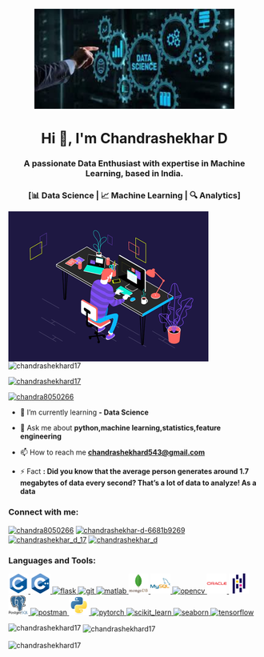 <p align="center">
  <img src="https://raw.githubusercontent.com/chandrashekhard17/chandrashekhard17/main/images%20(2).jpeg" alt="Banner Image" width="400" height="200">
</p>


<h1 align="center">Hi 👋, I'm Chandrashekhar D</h1>
<h3 align="center">A passionate Data Enthusiast with expertise in Machine Learning, based in India.</h3>
<h3 align="center"> [📊 Data Science | 📈 Machine Learning | 🔍 Analytics]</h3>

<img align="left" alt="Coding" width="400" src="https://github.com/chandrashekhard17/chandrashekhard17/blob/main/212750672-2f3f2b50-c84f-4ed8-a60a-849ae69ff9df.gif?raw=true">




<p align="left"> <img src="https://komarev.com/ghpvc/?username=chandrashekhard17&label=Profile%20views&color=0e75b6&style=flat" alt="chandrashekhard17" /> </p>

<p align="left"> <a href="https://github.com/ryo-ma/github-profile-trophy"><img src="https://github-profile-trophy.vercel.app/?username=chandrashekhard17" alt="chandrashekhard17" /></a> </p>

<p align="left"> <a href="https://twitter.com/chandra8050266" target="blank"><img src="https://img.shields.io/twitter/follow/chandra8050266?logo=twitter&style=for-the-badge" alt="chandra8050266" /></a> </p>

- 🌱 I’m currently learning **- Data Science**

- 💬 Ask me about **python,machine learning,statistics,feature engineering**

- 📫 How to reach me **chandrashekhard543@gmail.com**

- ⚡  Fact **: Did you know that the average person generates around 1.7 megabytes of data every second? That’s a lot of data to analyze! As a data**

<h3 align="left">Connect with me:</h3>
<p align="left">
<a href="https://twitter.com/chandra8050266" target="blank"><img align="center" src="https://raw.githubusercontent.com/rahuldkjain/github-profile-readme-generator/master/src/images/icons/Social/twitter.svg" alt="chandra8050266" height="30" width="40" /></a>
<a href="https://linkedin.com/in/chandrashekhar-d-6681b9269" target="blank"><img align="center" src="https://raw.githubusercontent.com/rahuldkjain/github-profile-readme-generator/master/src/images/icons/Social/linked-in-alt.svg" alt="chandrashekhar-d-6681b9269" height="30" width="40" /></a>
<a href="https://instagram.com/chandrashekhar_d_17" target="blank"><img align="center" src="https://raw.githubusercontent.com/rahuldkjain/github-profile-readme-generator/master/src/images/icons/Social/instagram.svg" alt="chandrashekhar_d_17" height="30" width="40" /></a>
<a href="https://www.leetcode.com/chandrashekhar_d" target="blank"><img align="center" src="https://raw.githubusercontent.com/rahuldkjain/github-profile-readme-generator/master/src/images/icons/Social/leet-code.svg" alt="chandrashekhar_d" height="30" width="40" /></a>
</p>

<h3 align="left">Languages and Tools:</h3>
<p align="left"> <a href="https://www.cprogramming.com/" target="_blank" rel="noreferrer"> <img src="https://raw.githubusercontent.com/devicons/devicon/master/icons/c/c-original.svg" alt="c" width="40" height="40"/> </a> <a href="https://www.w3schools.com/cpp/" target="_blank" rel="noreferrer"> <img src="https://raw.githubusercontent.com/devicons/devicon/master/icons/cplusplus/cplusplus-original.svg" alt="cplusplus" width="40" height="40"/> </a> <a href="https://flask.palletsprojects.com/" target="_blank" rel="noreferrer"> <img src="https://www.vectorlogo.zone/logos/pocoo_flask/pocoo_flask-icon.svg" alt="flask" width="40" height="40"/> </a> <a href="https://git-scm.com/" target="_blank" rel="noreferrer"> <img src="https://www.vectorlogo.zone/logos/git-scm/git-scm-icon.svg" alt="git" width="40" height="40"/> </a> <a href="https://www.mathworks.com/" target="_blank" rel="noreferrer"> <img src="https://upload.wikimedia.org/wikipedia/commons/2/21/Matlab_Logo.png" alt="matlab" width="40" height="40"/> </a> <a href="https://www.mongodb.com/" target="_blank" rel="noreferrer"> <img src="https://raw.githubusercontent.com/devicons/devicon/master/icons/mongodb/mongodb-original-wordmark.svg" alt="mongodb" width="40" height="40"/> </a> <a href="https://www.mysql.com/" target="_blank" rel="noreferrer"> <img src="https://raw.githubusercontent.com/devicons/devicon/master/icons/mysql/mysql-original-wordmark.svg" alt="mysql" width="40" height="40"/> </a> <a href="https://opencv.org/" target="_blank" rel="noreferrer"> <img src="https://www.vectorlogo.zone/logos/opencv/opencv-icon.svg" alt="opencv" width="40" height="40"/> </a> <a href="https://www.oracle.com/" target="_blank" rel="noreferrer"> <img src="https://raw.githubusercontent.com/devicons/devicon/master/icons/oracle/oracle-original.svg" alt="oracle" width="40" height="40"/> </a> <a href="https://pandas.pydata.org/" target="_blank" rel="noreferrer"> <img src="https://raw.githubusercontent.com/devicons/devicon/2ae2a900d2f041da66e950e4d48052658d850630/icons/pandas/pandas-original.svg" alt="pandas" width="40" height="40"/> </a> <a href="https://www.postgresql.org" target="_blank" rel="noreferrer"> <img src="https://raw.githubusercontent.com/devicons/devicon/master/icons/postgresql/postgresql-original-wordmark.svg" alt="postgresql" width="40" height="40"/> </a> <a href="https://postman.com" target="_blank" rel="noreferrer"> <img src="https://www.vectorlogo.zone/logos/getpostman/getpostman-icon.svg" alt="postman" width="40" height="40"/> </a> <a href="https://www.python.org" target="_blank" rel="noreferrer"> <img src="https://raw.githubusercontent.com/devicons/devicon/master/icons/python/python-original.svg" alt="python" width="40" height="40"/> </a> <a href="https://pytorch.org/" target="_blank" rel="noreferrer"> <img src="https://www.vectorlogo.zone/logos/pytorch/pytorch-icon.svg" alt="pytorch" width="40" height="40"/> </a> <a href="https://scikit-learn.org/" target="_blank" rel="noreferrer"> <img src="https://upload.wikimedia.org/wikipedia/commons/0/05/Scikit_learn_logo_small.svg" alt="scikit_learn" width="40" height="40"/> </a> <a href="https://seaborn.pydata.org/" target="_blank" rel="noreferrer"> <img src="https://seaborn.pydata.org/_images/logo-mark-lightbg.svg" alt="seaborn" width="40" height="40"/> </a> <a href="https://www.tensorflow.org" target="_blank" rel="noreferrer"> <img src="https://www.vectorlogo.zone/logos/tensorflow/tensorflow-icon.svg" alt="tensorflow" width="40" height="40"/> </a> </p>

<p><img align="left" src="https://github-readme-stats.vercel.app/api/top-langs?username=chandrashekhard17&show_icons=true&locale=en&layout=compact" alt="chandrashekhard17" /></p>

<p>&nbsp;<img align="center" src="https://github-readme-stats.vercel.app/api?username=chandrashekhard17&show_icons=true&locale=en" alt="chandrashekhard17" /></p>

<p><img align="center" src="https://github-readme-streak-stats.herokuapp.com/?user=chandrashekhard17&" alt="chandrashekhard17" /></p>
